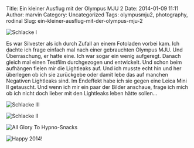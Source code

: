 Title: Ein kleiner Ausflug mit der Olympus MJU 2
Date: 2014-01-09 11:11
Author: marvin
Category: Uncategorized
Tags: olympusmju2, photography, rodinal
Slug: ein-kleiner-ausflug-mit-der-olympus-mju-2

![Schlacke I]({static}/images/11834465264_526b212ba6_b.jpg)

Es war Silvester als ich durch Zufall an einem Fotoladen vorbei kam. Ich
dachte ich frage einfach mal nach einer gebrauchten Olympus MJU. Und
Überraschung, er hatte eine. Ich war sogar ein wenig aufgeregt. Danach
gleich mal einen Testfilm durchgezogen und entwickelt. Und schon beim
aufhängen fielen mir die Lightleaks auf. Und ich musste echt hin und her
überlegen ob ich sie zurückgebe oder damit lebe das auf manchen
Negativen Lightleaks sind. Im Endeffekt habe ich sie gegen eine Leica
Mini II getauscht. Und wenn ich mir ein paar der Bilder anschaue, frage
ich mich ob ich nicht doch lieber mit den Lightleaks leben hätte
sollen...

![Schlacke III]({static}/images/11834422983_2cbfb0ec22_b.jpg)

![Schlacke II]({static}/images/11834401953_7afacf9c4f_b.jpg)

![All Glory To Hypno-Snacks]({static}/images/11834493163_3902afbaf7_b.jpg)

![Happy 2014!]({static}/images/11834640604_227d533c66_b.jpg)

